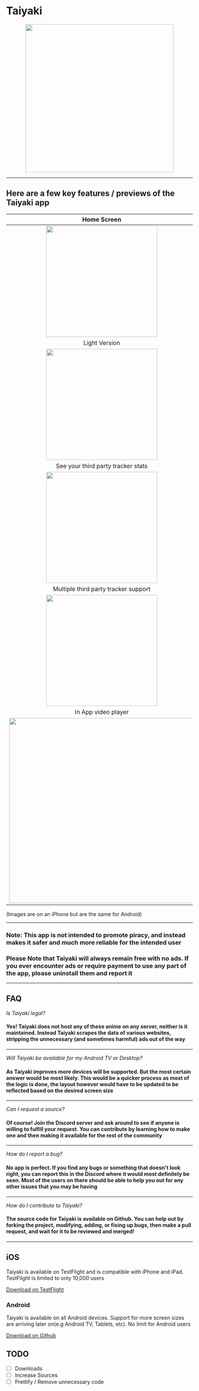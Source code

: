 
# Taiyaki

<p align="center">
<img src="ExtAssets/img/banner.svg" height="400">
</p>

---

## Here are a few key features / previews of the Taiyaki app


|                           Home Screen                           |     Dark Version           |
| :---------------------------------------------------------------: | :-------------------------------------------------: |
| <img src="ExtAssets/img/detail9.png" width="300">          |  <img src="ExtAssets/img/detail4.png" width="300">|
|       Light Version                                      |      Queue Player support to binge all your anime in one sitting             |
|<img src="ExtAssets/img/detail3.png" width="300">           |  <img src="ExtAssets/img/detail6.png" width="300">|
|       See your third party tracker stats                        |     Spoiler-free support to prevent accidental reveals |
|<img src="ExtAssets/img/detail5.png" width="300">           |  <img src="ExtAssets/img/detail5.png" width="300">  |
|       Multiple third party tracker support                                           |     Update all your data in one place  |
|<img src="ExtAssets/img/detail7.png" width="300">           |  <img src="ExtAssets/img/detail8.png" width="300"> |
|       In App video player                                       |     In App video player + Up Next                   |
|<img src="ExtAssets/img/detail1.png"  width="500">          | <img src="ExtAssets/img/detail2.png" width="500">|

(Images are on an iPhone but are the same for Android)

---

### Note: This app is not intended to promote piracy, and instead makes it safer and much more reliable for the intended user

### Please Note that Taiyaki will always remain free with no ads. If you ever encounter ads or require payment to use any part of the app, please uninstall them and report it

---

## FAQ

_Is Taiyaki legal?_

#### Yes! Taiyaki does not host any of these anime on any server, neither is it maintained. Instead Taiyaki scrapes the data of various websites, stripping the unnecessary (and sometimes harmful) ads out of the way

---

_Will Taiyaki be available for my Android TV or Desktop?_

#### As Taiyaki improves more devices will be supported. But the most certain answer would be most likely. This would be a quicker process as most of the logic is done, the layout however would have to be updated to be reflected based on the desired screen size

---

_Can I request a source?_

#### Of course! Join the Discord server and ask around to see if anyone is willing to fulfill your request. You can contribute by learning how to make one and then making it available for the rest of the community

---

_How do I report a bug?_

#### No app is perfect. If you find any bugs or something that doesn't look right, you can report this in the Discord where it would most definitely be seen. Most of the users on there should be able to help you out for any other issues that you may be having

---

_How do I contribute to Taiyaki?_

#### The source code for Taiyaki is available on Github. You can help out by forking the project, modifying, adding, or fixing up bugs, then make a pull request, and wait for it to be reviewed and merged!

---

## iOS

Taiyaki is available on TestFlight and is compatible with iPhone and iPad. TestFlight is limited to only 10,000 users

[Download on TestFlight](https://testflight.apple.com/join/MLL0nUqr "Download on TestFlight")

### Android

Taiyaki is available on all Android devices. Support for more screen sizes are arriving later on(e.g Android TV, Tablets, etc). No limit for Android users

[Download on Github](https://github.com/Michael24884/TaiYaKiAnime/releases, "Download through Github")

## TODO

- [ ] Downloads
- [ ] Increase Sources
- [ ] Prettify / Remove unnecessary code